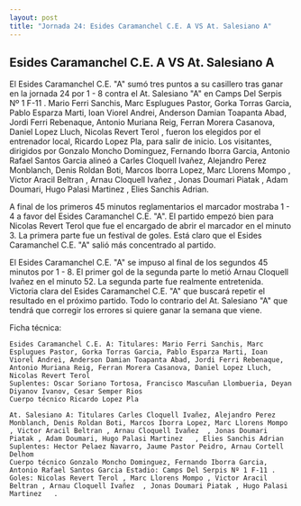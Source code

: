 ```yaml
--- 
layout: post 
title: "Jornada 24: Esides Caramanchel C.E. A VS At. Salesiano A"
---
```


## Esides Caramanchel C.E. A VS At. Salesiano A

El Esides Caramanchel C.E. "A" sumó tres puntos a su casillero tras ganar en la jornada 24 por 1 - 8 contra el At. Salesiano "A" en Camps Del Serpis Nº 1 F-11 . Mario Ferri Sanchis, Marc Esplugues Pastor, Gorka Torras Garcia, Pablo Esparza Marti, Ioan Viorel Andrei, Anderson Damian Toapanta Abad, Jordi Ferri Rebenaque, Antonio Muriana Reig, Ferran Morera Casanova, Daniel Lopez Lluch, Nicolas Revert Terol , fueron los elegidos por el entrenador local, Ricardo Lopez Pla, para salir de inicio. Los visitantes, dirigidos por Gonzalo Moncho Dominguez, Fernando Iborra Garcia, Antonio Rafael Santos Garcia alineó a Carles Cloquell Ivañez, Alejandro Perez Monblanch, Denis Roldan Boti, Marcos Iborra Lopez, Marc Llorens Mompo , Victor Aracil Beltran , Arnau Cloquell Ivañez  , Jonas Doumari Piatak , Adam Doumari, Hugo Palasi Martinez   , Elies Sanchis Adrian. 

A final de los primeros 45 minutos reglamentarios el marcador mostraba 1 - 4 a favor del Esides Caramanchel C.E. "A". El partido empezó bien para Nicolas Revert Terol  que fue el encargado de abrir el marcador en el minuto 3. La primera parte fue un festival de goles. Está claro que el Esides Caramanchel C.E. "A" salió más concentrado al partido. 

El Esides Caramanchel C.E. "A" se impuso al final de los segundos 45 minutos por 1 - 8. El primer gol de la segunda parte lo metió Arnau Cloquell Ivañez   en el minuto 52. La segunda parte fue realmente entretenida. Victoria clara del Esides Caramanchel C.E. "A" que buscará repetir el resultado en el próximo partido. Todo lo contrario del At. Salesiano "A" que tendrá que corregir los errores si quiere ganar la semana que viene. 

Ficha técnica: 
    
    Esides Caramanchel C.E. A: Titulares: Mario Ferri Sanchis, Marc Esplugues Pastor, Gorka Torras Garcia, Pablo Esparza Marti, Ioan Viorel Andrei, Anderson Damian Toapanta Abad, Jordi Ferri Rebenaque, Antonio Muriana Reig, Ferran Morera Casanova, Daniel Lopez Lluch, Nicolas Revert Terol  
    Suplentes: Oscar Soriano Tortosa, Francisco Mascuñan Llombueria, Deyan Diyanov Ivanov, Cesar Semper Rios 
    Cuerpo técnico Ricardo Lopez Pla 
    
    At. Salesiano A: Titulares Carles Cloquell Ivañez, Alejandro Perez Monblanch, Denis Roldan Boti, Marcos Iborra Lopez, Marc Llorens Mompo , Victor Aracil Beltran , Arnau Cloquell Ivañez  , Jonas Doumari Piatak , Adam Doumari, Hugo Palasi Martinez   , Elies Sanchis Adrian
    Suplentes: Hector Pelaez Navarro, Jaume Pastor Peidro, Arnau Cortell Delhom 
    Cuerpo técnico Gonzalo Moncho Dominguez, Fernando Iborra Garcia, Antonio Rafael Santos Garcia Estadio: Camps Del Serpis Nº 1 F-11 . Goles: Nicolas Revert Terol , Marc Llorens Mompo , Victor Aracil Beltran , Arnau Cloquell Ivañez  , Jonas Doumari Piatak , Hugo Palasi Martinez   .  